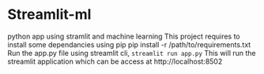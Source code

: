 # Streamlit-ml
python app using stramlit and machine learning
This project requires to install some dependancies using pip
pip install -r /path/to/requirements.txt
Run the app.py file using streamlit cli, `streamlit run app.py`
This will run the streamlit application which can be access at http://localhost:8502
